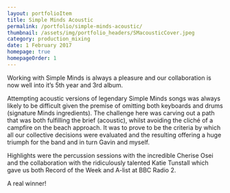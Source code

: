 ```yaml
---
layout: portfolioItem
title: Simple Minds Acoustic
permalink: /portfolio/simple-minds-acoustic/
thumbnail: /assets/img/portfolio_headers/SMacousticCover.jpeg
category: production_mixing
date: 1 February 2017
homepage: true
homepageOrder: 1
---
```


Working with Simple Minds is always a pleasure and our collaboration is now well into it’s 5th year and 3rd album.

Attempting acoustic versions of legendary Simple Minds songs was always likely to be difficult given the premise of omitting both keyboards and drums (signature Minds ingredients). The challenge here was carving out a path that was both fulfilling the brief (acoustic), whilst avoiding the cliché of a campfire on the beach approach. It was to prove to be the criteria by which all our collective decisions were evaluated and the resulting offering a huge triumph for the band and in turn Gavin and myself.

Highlights were the percussion sessions with the incredible Cherise Osei and the collaboration with the ridiculously talented Katie Tunstall which gave us both Record of the Week and A-list at BBC Radio 2.

A real winner!
